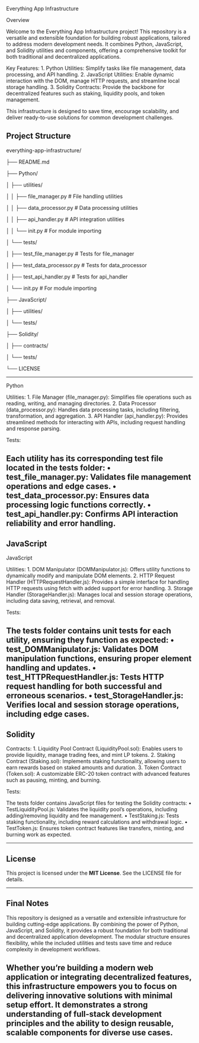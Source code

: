 Everything App Infrastructure

Overview

Welcome to the Everything App Infrastructure project! This repository is a versatile and extensible foundation for building robust applications, tailored to address modern development needs. It combines Python, JavaScript, and Solidity utilities and components, offering a comprehensive toolkit for both traditional and decentralized applications.

Key Features:
	1.	Python Utilities: Simplify tasks like file management, data processing, and API handling.
	2.	JavaScript Utilities: Enable dynamic interaction with the DOM, manage HTTP requests, and streamline local storage handling.
	3.	Solidity Contracts: Provide the backbone for decentralized features such as staking, liquidity pools, and token management.

This infrastructure is designed to save time, encourage scalability, and deliver ready-to-use solutions for common development challenges.

## Project Structure
everything-app-infrastructure/

├── README.md

├── Python/

│   ├── utilities/

│   │   ├── file_manager.py  # File handling utilities

│   │   ├── data_processor.py  # Data processing utilities

│   │   ├── api_handler.py  # API integration utilities

│   │   └── init.py  # For module importing

│   └── tests/

│       ├── test_file_manager.py  # Tests for file_manager

│       ├── test_data_processor.py  # Tests for data_processor

│       ├── test_api_handler.py  # Tests for api_handler

│       └── init.py  # For module importing

├── JavaScript/

│   ├── utilities/

│   └── tests/

├── Solidity/

│   ├── contracts/

│   └── tests/

└── LICENSE

---

Python

Utilities:
	1.	File Manager (file_manager.py): Simplifies file operations such as reading, writing, and managing directories.
	2.	Data Processor (data_processor.py): Handles data processing tasks, including filtering, transformation, and aggregation.
	3.	API Handler (api_handler.py): Provides streamlined methods for interacting with APIs, including request handling and response parsing.

Tests:

Each utility has its corresponding test file located in the tests folder:
	•	test_file_manager.py: Validates file management operations and edge cases.
	•	test_data_processor.py: Ensures data processing logic functions correctly.
	•	test_api_handler.py: Confirms API interaction reliability and error handling.
---

## JavaScript

JavaScript

Utilities:
	1.	DOM Manipulator (DOMManipulator.js): Offers utility functions to dynamically modify and manipulate DOM elements.
	2.	HTTP Request Handler (HTTPRequestHandler.js): Provides a simple interface for handling HTTP requests using fetch with added support for error handling.
	3.	Storage Handler (StorageHandler.js): Manages local and session storage operations, including data saving, retrieval, and removal.

Tests:

The tests folder contains unit tests for each utility, ensuring they function as expected:
	•	test_DOMManipulator.js: Validates DOM manipulation functions, ensuring proper element handling and updates.
	•	test_HTTPRequestHandler.js: Tests HTTP request handling for both successful and erroneous scenarios.
	•	test_StorageHandler.js: Verifies local and session storage operations, including edge cases.
---

## Solidity

Contracts:
	1.	Liquidity Pool Contract (LiquidityPool.sol): Enables users to provide liquidity, manage trading fees, and mint LP tokens.
	2.	Staking Contract (Staking.sol): Implements staking functionality, allowing users to earn rewards based on staked amounts and duration.
	3.	Token Contract (Token.sol): A customizable ERC-20 token contract with advanced features such as pausing, minting, and burning.

Tests:

The tests folder contains JavaScript files for testing the Solidity contracts:
	•	TestLiquidityPool.js: Validates the liquidity pool’s operations, including adding/removing liquidity and fee management.
	•	TestStaking.js: Tests staking functionality, including reward calculations and withdrawal logic.
	•	TestToken.js: Ensures token contract features like transfers, minting, and burning work as expected.

---

## License

This project is licensed under the **MIT License**. See the LICENSE file for details.

---

## Final Notes

This repository is designed as a versatile and extensible infrastructure for building cutting-edge applications. By combining the power of Python, JavaScript, and Solidity, it provides a robust foundation for both traditional and decentralized application development. The modular structure ensures flexibility, while the included utilities and tests save time and reduce complexity in development workflows.

Whether you’re building a modern web application or integrating decentralized features, this infrastructure empowers you to focus on delivering innovative solutions with minimal setup effort. It demonstrates a strong understanding of full-stack development principles and the ability to design reusable, scalable components for diverse use cases.
---
